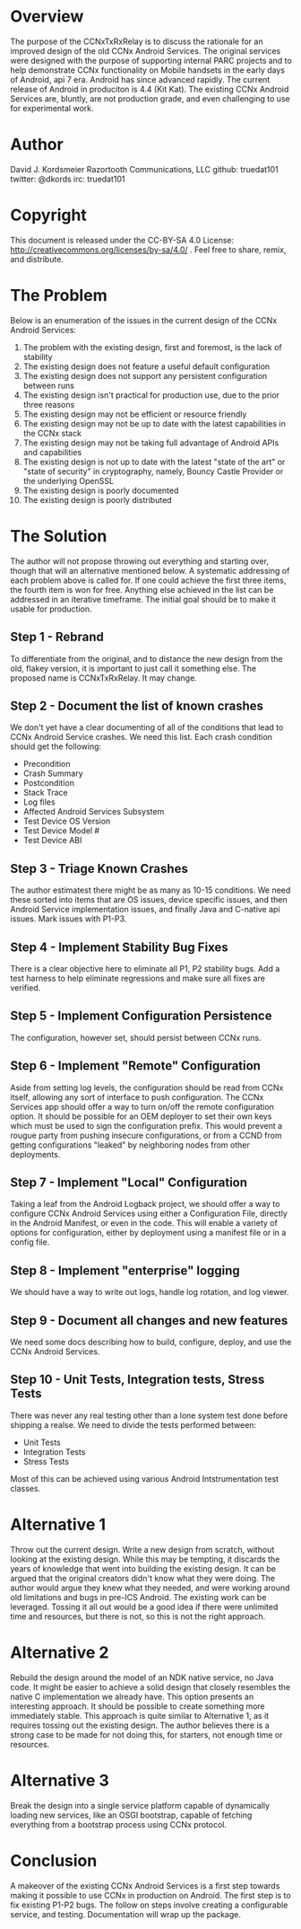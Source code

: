 Overview
========

The purpose of the CCNxTxRxRelay is to discuss the rationale for an improved design of the old CCNx Android Services.  The original services were designed with the purpose of supporting internal PARC projects and to help demonstrate CCNx functionality on Mobile handsets in the early days of Android, api 7 era.  Android has since advanced rapidly.  The current release of Android in produciton is 4.4 (Kit Kat).  The existing CCNx Android Services are, bluntly, are not production grade, and even challenging to use for experimental work.

Author
======

David J. Kordsmeier
Razortooth Communications, LLC
github: truedat101
twitter: @dkords
irc: truedat101

Copyright
=========
This document is released under the CC-BY-SA 4.0 License: http://creativecommons.org/licenses/by-sa/4.0/ .  Feel free to share, remix, and distribute.

The Problem
===========

Below is an enumeration of the issues in the current design of the CCNx Android Services:

1. The problem with the existing design, first and foremost, is the lack of stability
1. The existing design does not feature a useful default configuration
1. The existing design does not support any persistent configuration between runs
1. The existing design isn't practical for production use, due to the prior three reasons
1. The existing design may not be efficient or resource friendly
1. The existing design may not be up to date with the latest capabilities in the CCNx stack
1. The existing design may not be taking full advantage of Android APIs and capabilities
1. The existing design is not up to date with the latest "state of the art" or "state of security" in cryptography, namely, Bouncy Castle Provider or the underlying OpenSSL
1. The existing design is poorly documented
1. The existing design is poorly distributed

The Solution
============

The author will not propose throwing out everything and starting over, though that will an alternative mentioned below.  A systematic addressing of each problem above is called for.  If one could achieve the first three items, the fourth item is won for free.  Anything else achieved in the list can be addressed in an iterative timeframe.  The initial goal should be to make it usable for production.

## Step 1 - Rebrand

To differentiate from the original, and to distance the new design from the old, flakey version, it is important to just call it something else.  The proposed name is CCNxTxRxRelay.  It may change.

## Step 2 - Document the list of known crashes

We don't yet have a clear documenting of all of the conditions that lead to CCNx Android Service crashes.  We need this list.  Each crash condition should get the following:

- Precondition
- Crash Summary
- Postcondition
- Stack Trace
- Log files
- Affected Android Services Subsystem
- Test Device OS Version
- Test Device Model #
- Test Device ABI

## Step 3 - Triage Known Crashes

The author estimatest there might be as many as 10-15 conditions.  We need these sorted into items that are OS issues, device specific issues, and then Android Service implementation issues, and finally Java and C-native api issues.  Mark issues with P1-P3.

## Step 4 - Implement Stability Bug Fixes

There is a clear objective here to eliminate all P1, P2 stability bugs.  Add a test harness to help eliminate regressions and make sure all fixes are verified.

## Step 5 - Implement Configuration Persistence

The configuration, however set, should persist between CCNx runs.

## Step 6 - Implement "Remote" Configuration

Aside from setting log levels, the configuration should be read from CCNx itself, allowing any sort of interface to push configuration.  The CCNx Services app should offer a way to turn on/off the remote configuration option.  It should be possible for an OEM deployer to set their own keys which must be used to sign the configuration prefix.  This would prevent a rougue party from pushing insecure configurations, or from a CCND from getting configurations "leaked" by neighboring nodes from other deployments.

## Step 7 - Implement "Local" Configuration

Taking a leaf from the Android Logback project, we should offer a way to configure CCNx Android Services using either a Configuration File, directly in the Android Manifest, or even in the code.  This will enable a variety of options for configuration, either by deployment using a manifest file or in a config file.

## Step 8 - Implement "enterprise" logging

We should have a way to write out logs, handle log rotation, and log viewer.

## Step 9 - Document all changes and new features

We need some docs describing how to build, configure, deploy, and use the CCNx Android Services.

## Step 10 - Unit Tests, Integration tests, Stress Tests

There was never any real testing other than a lone system test done before shipping a realse.  We need to divide the tests performed between:

- Unit Tests
- Integration Tests
- Stress Tests

Most of this can be achieved using various Android Intstrumentation test classes.

Alternative 1
=============

Throw out the current design.  Write a new design from scratch, without looking at the existing design.  While this may be tempting, it discards the years of knowledge that went into building the existing design.  It can be argued that the original creators didn't know what they were doing.  The author would argue they knew what they needed, and were working around old limitations and bugs in pre-ICS Android.  The existing work can be leveraged.  Tossing it all out would be a good idea if there were unlimited time and resources, but there is not, so this is not the right approach.


Alternative 2
=============

Rebuild the design around the model of an NDK native service, no Java code.  It might be easier to achieve a solid design that closely resembles the native C implementation we already have.  This option presents an interesting approach.  It should be possible to create something more immediately stable.  This approach is quite similar to Alternative 1, as it requires tossing out the existing design.  The author believes there is a strong case to be made for not doing this, for starters, not enough time or resources.

Alternative 3
=============

Break the design into a single service platform capable of dynamically loading new services, like an OSGI bootstrap, capable of fetching everything from a bootstrap process using CCNx protocol.

Conclusion
==========

A makeover of the existing CCNx Android Services is a first step towards making it possible to use CCNx in production on Android.  The first step is to fix existing P1-P2 bugs.  The follow on steps involve creating a configurable service, and testing.  Documentation will wrap up the package.
